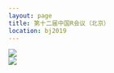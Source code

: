 ```yaml
---
layout: page
title: 第十二届中国R会议（北京）
location: bj2019
---
```


<div class="row">
  <div class="col-md-10 col-md-offset-1 text-center">
    <img src="{{ '/img/Rcap2019_keynote.png' | prepend: site.baseurl }}"  class="img-responsive" />
  </div>
<div class="row">
  <div class="col-md-10 col-md-offset-2 text-center">
    <img src="{{ '/img/Rcap2019.png' | prepend: site.baseurl }}"  class="img-responsive" />
  </div>
  
